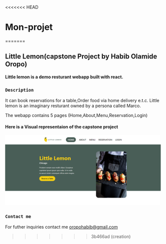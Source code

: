 <<<<<<< HEAD
# Mon-projet
=======
## Little Lemon(capstone Project by Habib Olamide Oropo)

#### Little lemon is a demo resturant webapp built with react.

### `Description`
It can book reservations for a table,Order food via home delivery e.t.c. Little lemon is
an imaginary resturant owned by a persona called Marco.

The webapp contains 5 pages (Home,About,Menu,Reservation,Login)

#### Here is a Visual representaion of the capstone project

![project screenshot](./public/Screenshot%20(144)-crop.png)

### `Contact me`
For futher inquiries contact me [oropohabib@gmail.com](oropohabib@gmail.com)
>>>>>>> 3b466ad (creation)
